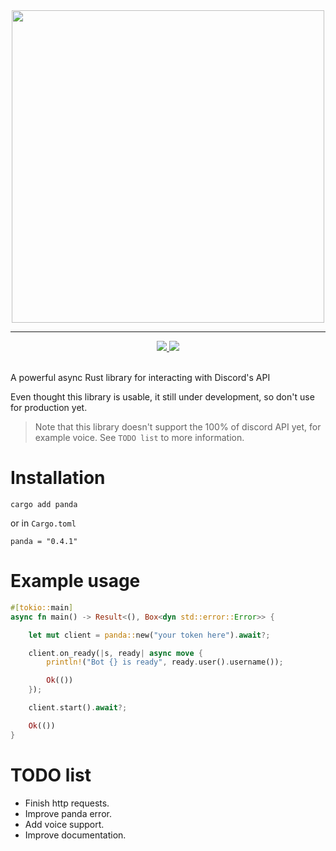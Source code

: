 <div align="center">
    <img width="500" src="https://i.postimg.cc/RhwNMHtZ/banner.png" />
</div>
<hr />
<div align="center">
    <!-- Crates version -->
    <a href="https://crates.io/crates/panda">
        <img src="https://img.shields.io/crates/v/panda?style=flat-square">
    </a>
    <!-- docs.rs -->
    <a href="https://docs.rs/panda">
        <img src="https://img.shields.io/badge/docs-online-blue?style=flat-square" />
    </a>
</div>
<br />

A powerful async Rust library for interacting with Discord's API

Even thought this library is usable, it still under development, so don't use for production yet.

> Note that this library doesn't support the 100% of discord API yet, for example voice. See `TODO list` to more information.

# Installation
```
cargo add panda
```

or in `Cargo.toml`

```
panda = "0.4.1"
```

# Example usage

```rust
#[tokio::main]
async fn main() -> Result<(), Box<dyn std::error::Error>> {

    let mut client = panda::new("your token here").await?;

    client.on_ready(|s, ready| async move {
        println!("Bot {} is ready", ready.user().username());

        Ok(())
    });

    client.start().await?;

    Ok(())
}
```

# TODO list

- Finish http requests.
- Improve panda error.
- Add voice support.
- Improve documentation.
